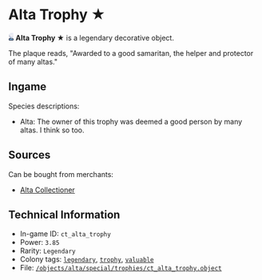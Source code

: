 # Alta Trophy ★

<img src="https://raw.githubusercontent.com/Ceterai/Enternia/main/objects/alta/special/trophies/ct_alta_trophy.png" alt="Alta Trophy ★ icon" loading="lazy" height="16px" width="auto" /> **Alta Trophy ★** is a legendary decorative object.

The plaque reads, "Awarded to a good samaritan, the helper and protector of many altas."

## Ingame

Species descriptions:

- Alta: The owner of this trophy was deemed a good person by many altas. I think so too.

## Sources

Can be bought from merchants:

- [Alta Collectioner](https://ceterai.github.io/MyEnternia/Wiki/AltaCollectioner)

## Technical Information

- In-game ID: `ct_alta_trophy`
- Power: `3.85`
- Rarity: `Legendary`
- Colony tags: [`legendary`](https://ceterai.github.io/MyEnternia/Wiki/Tags/Legendary), [`trophy`](https://ceterai.github.io/MyEnternia/Wiki/Tags/Trophy), [`valuable`](https://ceterai.github.io/MyEnternia/Wiki/Tags/Valuable)
- File: [`/objects/alta/special/trophies/ct_alta_trophy.object`](https://github.com/Ceterai/Enternia/blob/main/objects/alta/special/trophies/ct_alta_trophy.object)
